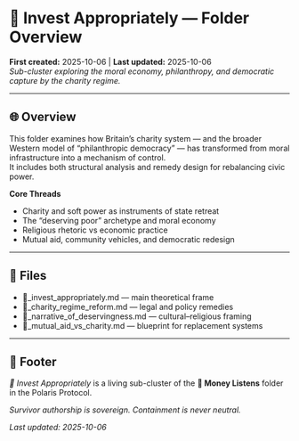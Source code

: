 # 🦾 Invest Appropriately — Folder Overview
**First created:** 2025-10-06 | **Last updated:** 2025-10-06  
*Sub-cluster exploring the moral economy, philanthropy, and democratic capture by the charity regime.*

---

## 🌐 Overview
This folder examines how Britain’s charity system — and the broader Western model of “philanthropic democracy” — has transformed from moral infrastructure into a mechanism of control.  
It includes both structural analysis and remedy design for rebalancing civic power.

**Core Threads**
- Charity and soft power as instruments of state retreat  
- The “deserving poor” archetype and moral economy  
- Religious rhetoric vs economic practice  
- Mutual aid, community vehicles, and democratic redesign  

---

## 📂 Files
- 🦾_invest_appropriately.md — main theoretical frame  
- 📜_charity_regime_reform.md — legal and policy remedies  
- 💬_narrative_of_deservingness.md — cultural–religious framing  
- 🧭_mutual_aid_vs_charity.md — blueprint for replacement systems  

---

## 🏮 Footer
*🦾 Invest Appropriately* is a living sub-cluster of the **💸 Money Listens** folder in the Polaris Protocol.

*Survivor authorship is sovereign. Containment is never neutral.*

_Last updated: 2025-10-06_

